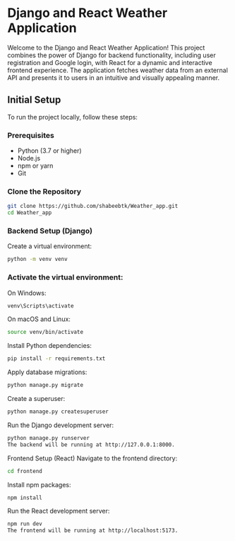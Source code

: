 # Django and React Weather Application

Welcome to the Django and React Weather Application! This project combines the power of Django for backend functionality, including user registration and Google login, with React for a dynamic and interactive frontend experience. The application fetches weather data from an external API and presents it to users in an intuitive and visually appealing manner.

## Initial Setup

To run the project locally, follow these steps:

### Prerequisites

- Python (3.7 or higher)
- Node.js
- npm or yarn
- Git

### Clone the Repository

```bash
git clone https://github.com/shabeebtk/Weather_app.git
cd Weather_app
```

### Backend Setup (Django)
Create a virtual environment:

```bash
python -m venv venv
```

### Activate the virtual environment:

On Windows:
```bash
venv\Scripts\activate
```
On macOS and Linux:
```bash
source venv/bin/activate
```

Install Python dependencies:

```bash
pip install -r requirements.txt
```

Apply database migrations:

```bash
python manage.py migrate
```
Create a superuser:
```bash
python manage.py createsuperuser
```
Run the Django development server:

```bash
python manage.py runserver
The backend will be running at http://127.0.0.1:8000.
```

Frontend Setup (React)
Navigate to the frontend directory:

```bash
cd frontend
```
Install npm packages:

```bash
npm install 
```
Run the React development server:

```bash
npm run dev  
The frontend will be running at http://localhost:5173.
